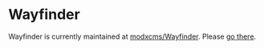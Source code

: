 # Wayfinder

Wayfinder is currently maintained at [modxcms/Wayfinder](http://github.com/modxcms/Wayfinder). Please [go there](http://github.com/modxcms/Wayfinder).
